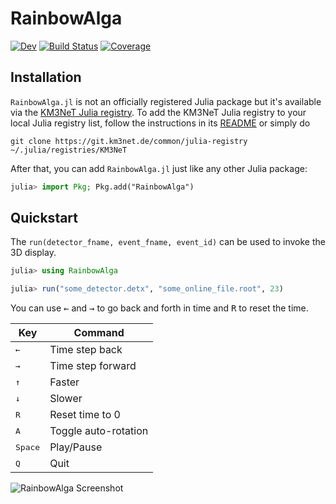 # RainbowAlga

[![Dev](https://img.shields.io/badge/docs-dev-blue.svg)](https://tgal.gitlab.io/RainbowAlga.jl/dev)
[![Build Status](https://git.km3net.de/tgal/RainbowAlga.jl/badges/main/pipeline.svg)](https://git.km3net.de/tgal/RainbowAlga.jl/pipelines)
[![Coverage](https://git.km3net.de/tgal/RainbowAlga.jl/badges/main/coverage.svg)](https://git.km3net.de/tgal/RainbowAlga.jl/commits/main)

## Installation

`RainbowAlga.jl` is not an officially registered Julia package but it's available via
the [KM3NeT Julia registry](https://git.km3net.de/common/julia-registry). To add
the KM3NeT Julia registry to your local Julia registry list, follow the
instructions in its
[README](https://git.km3net.de/common/julia-registry#adding-the-registry) or simply do

``` shell
git clone https://git.km3net.de/common/julia-registry ~/.julia/registries/KM3NeT
```

    
After that, you can add `RainbowAlga.jl` just like any other Julia package:

``` julia
julia> import Pkg; Pkg.add("RainbowAlga")
```

    
## Quickstart

The `run(detector_fname, event_fname, event_id)` can be used to invoke the 3D display.

``` julia
julia> using RainbowAlga

julia> run("some_detector.detx", "some_online_file.root", 23)
```

You can use <kbd>&larr;</kbd> and <kbd>&rarr;</kbd> to go back and forth in time and <kbd>R</kbd> to reset the time.

| Key               | Command              |
|-------------------|----------------------|
| <kbd>&larr;</kbd> | Time step back       |
| <kbd>&rarr;</kbd> | Time step forward    |
| <kbd>&uarr;</kbd> | Faster               |
| <kbd>&darr;</kbd> | Slower               |
| <kbd>R</kbd>      | Reset time to 0      |
| <kbd>A</kbd>      | Toggle auto-rotation |
| <kbd>Space</kbd>  | Play/Pause           |
| <kbd>Q</kbd>      | Quit                 |


![RainbowAlga Screenshot](https://git.km3net.de/tgal/RainbowAlga.jl/-/raw/main/docs/images/RainbowAlga_Screenshot.png?ref_type=heads)
